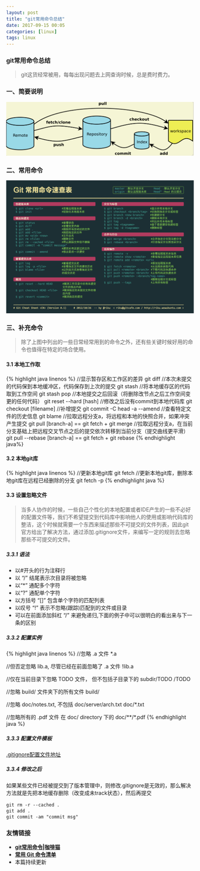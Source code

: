 ```yaml
---
layout: post
title: "git常用命令总结"
date: 2017-09-15 00:05
categories: [linux]
tags: linux
---
```


### git常用命令总结

> git这货经常被用，每每出现问题去上网查询时候，总是费时费力。
### 一、简要说明

![](../media/img/20170915/git.png)

### 二、常用命令

![](../media/img/20170915/git_command.png)

### 三、补充命令

> 除了上图中列出的一些日常经常用到的命令之外，还有些关键时候好用的命令也值得在特定的场合使用。

#### 3.1 本地工作取

{% highlight java linenos %}
//显示暂存区和工作区的差异
git diff
//本次未提交的代码保到本地缓冲区，代码保存到上次的提交
git stash
//将本地缓存区的代码取到工作空间
git stash pop
//本地提交之后回滚（将删除改节点之后工作空间变更的任何代码）
git reset --hard [hash]
//修改之后没有commit到本地代码库
git checkout [filename]
//补增提交
git commit -C head -a --amend
//查看特定文件的历史信息
git blame
//拉取远程分支a，将远程和本地的快照合并，如果冲突产生提交
git pull [branch-a] == git fetch + git merge
//拉取远程分支a，在当前分支基础上把远程交叉节点之后的提交依次转移到当前分支（提交曲线更平滑）
git pull --rebase [branch-a] == git fetch + git rebase
{% endhighlight java%}
	
#### 3.2 本地git库

{% highlight java linenos %}
//更新本地git库
git fetch
//更新本地git库，删除本地git库在远程已经删除的分支
git fetch -p
{% endhighlight java %}
	
#### 3.3 设置忽略文件

> 当多人协作的时候，一些自己个性化的本地配置或者IDE产生的一些不必好的配置文件等，我们不希望提交到代码库中影响他人的使用或影响代码库的整洁，这个时候就需要一个东西来描述那些不可提交的文件列表，因此git官方给出了解决方法，通过添加.gitignore文件，来编写一定的规则去忽略那些不可提交的文件。

##### 3.3.1 语法
- 以#开头的行为注释行
- 以 “/” 结尾表示次目录将被忽略
- 以“*” 通配多个字符
- 以“?” 通配单个字符
- 以方括号 “[]” 包含单个字符的匹配列表
- 以叹号 “!” 表示不忽略(跟踪)匹配到的文件或目录
- 可以在前面添加斜杠 “/” 来避免递归,下面的例子中可以很明白的看出来与下一条的区别

##### 3.3.2 配置实例

{% highlight java linenos %}
//忽略 .a 文件
*.a

//但否定忽略 lib.a, 尽管已经在前面忽略了 .a 文件
!lib.a

//仅在当前目录下忽略 TODO 文件， 但不包括子目录下的 subdir/TODO
/TODO

//忽略 build/ 文件夹下的所有文件
build/

//忽略 doc/notes.txt, 不包括 doc/server/arch.txt
doc/*.txt

//忽略所有的 .pdf 文件 在 doc/ directory 下的
doc/**/*.pdf
{% endhighlight java %}

##### 3.3.3 配置文件模板

[.gitignore配置文件地址](https://github.com/github/gitignore)

##### 3.3.4 修改之后

如果某些文件已经被提交到了版本管理中，则修改.gitignore是无效的，那么解决方法就是先把本地缓存删除（改变成未track状态），然后再提交

```shell
git rm -r --cached .
git add .
git commit -am "commit msg"
```

### 友情链接

- [**git常用命令|咖啡猫**](https://cafed.github.io/2017/05/13/git-cmd/)
- [**常用 Git 命令清单**](http://www.ruanyifeng.com/blog/2015/12/git-cheat-sheet.html)
- 本篇持续更新